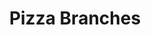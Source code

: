 ---
title: "Pizza Branches"
title_fr: "Pizza Branches"
count: "100"
count_fr: "100"
icon: "flaticon-pizza-1"
type: "counter"


---